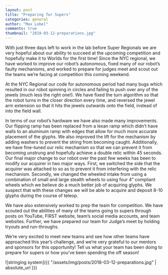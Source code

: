 ```yaml
---
layout: post
title: "Preparing for Supers"
categories: general
author: "Max Lobel"
comments: true
thumbnail: "2018-03-12-preparations.jpg"
---
```


With just three days left to work in the lab before Super Regionals we are very hopeful about our ability to succeed at the upcoming competition and hopefully make it to Worlds for the first time! Since the NYC regional, we have worked to improve our robot’s autonomous, fixed many of our robot’s faulty mechanisms, and worked to prepare for judges meet and scout out the teams we’re facing at competition this coming weekend.

At the NYC Regional our code for autonomous period had many bugs which resulted in our robot spinning in circles and failing to push over any of the jewels (much less the right one!). We have fixed the turn algorithm so that the robot turns in the closer direction every time, and reversed the jewel arm extension so that it hits the jewels outwards onto the field, instead of into the field wall.

In terms of our robot’s hardware we have also made many improvements. Our flipping ramp has been replaced from a lexan ramp which didn’t have walls to an aluminum ramp with edges that allow for much more accurate placement of the glyphs. We also improved the lift for the mechanism by adding washers to prevent the string from becoming caught. Additionally, we have fine-tuned our relic mechanism so that we can prevent it from becoming unstrung and hopefully achieve a double relic within 45 seconds. Our final major change to our robot over the past few weeks has been to modify our acquirer in two major ways. First, we switched the side that the acquirer was attached to so as to prevent it from interfering with the relic mechanism. Secondly, we changed the wheeled intake from using a combination of small and large stealth wheels to using four 4” compliant wheels which we believe do a much better job of acquiring glyphs. We suspect that with these changes we will be able to acquire and deposit 8-10 glyphs during the course of teleop.

We have also extensively worked to prep the team for competition. We have scouted out the abilities of many of the teams going to supers through posts on YouTube, FIRST website, team’s social media accounts, and team websites. Further, we have prepared our team for Judge’s meet by holding tryouts and run-throughs.

We’re very excited to meet new teams and see how other teams have approached this year’s challenge, and we’re very grateful to our mentors and sponsors for this opportunity! Tell us what your team has been doing to prepare for supers or how you’ve been spending the off season!

![stringing system]({{ "/assets/img/posts/2018-03-12-preparations.jpg" | absolute_url }})
